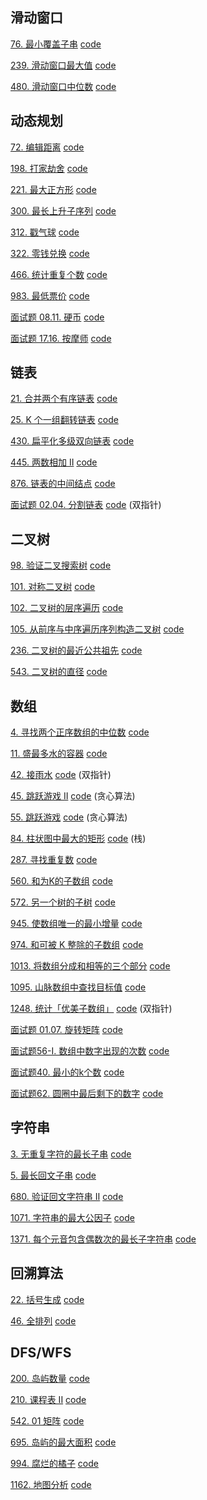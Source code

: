## 滑动窗口
[76. 最小覆盖子串](https://leetcode-cn.com/problems/minimum-window-substring/) [code](./code/79.py)

[239. 滑动窗口最大值](https://leetcode-cn.com/problems/sliding-window-maximum/) [code](./code/239.py)

[480. 滑动窗口中位数](https://leetcode-cn.com/problems/sliding-window-median/) [code](./code/480.py)

## 动态规划
[72. 编辑距离](https://leetcode-cn.com/problems/edit-distance/) [code](./code/72.py)

[198. 打家劫舍](https://leetcode-cn.com/problems/house-robber/) [code](./code/198.py)

[221. 最大正方形](https://leetcode-cn.com/problems/maximal-square/) [code](./code/221.py)

[300. 最长上升子序列](https://leetcode-cn.com/problems/longest-increasing-subsequence/) [code](./code/300.py)

[312. 戳气球](https://leetcode-cn.com/problems/burst-balloons/) [code](./code/312.py)

[322. 零钱兑换](https://leetcode-cn.com/problems/coin-change/) [code](./code/322.py)

[466. 统计重复个数](https://leetcode-cn.com/problems/count-the-repetitions/) [code](./code/466.py)

[983. 最低票价](https://leetcode-cn.com/problems/minimum-cost-for-tickets/) [code](./code/983.py)

[面试题 08.11. 硬币](https://leetcode-cn.com/problems/coin-lcci/) [code](./code/面试题08.11.py)

[面试题 17.16. 按摩师](https://leetcode-cn.com/problems/the-masseuse-lcci/) [code](./code/面试题17.16.py)


## 链表
[21. 合并两个有序链表](https://leetcode-cn.com/problems/merge-two-sorted-lists/) [code](./code/21.py)

[25. K 个一组翻转链表](https://leetcode-cn.com/problems/reverse-nodes-in-k-group/) [code](./code/25.py)

[430. 扁平化多级双向链表](https://leetcode-cn.com/problems/flatten-a-multilevel-doubly-linked-list/) [code](./code/430.py)

[445. 两数相加 II](https://leetcode-cn.com/problems/add-two-numbers-ii/) [code](./code/445.py)

[876. 链表的中间结点](https://leetcode-cn.com/problems/middle-of-the-linked-list/) [code](./code/876.py)

[面试题 02.04. 分割链表](https://leetcode-cn.com/problems/partition-list-lcci/) [code](./code/面试题02.04.py) 
(双指针)

## 二叉树
[98. 验证二叉搜索树](https://leetcode-cn.com/problems/validate-binary-search-tree/) [code](./code/98.py)

[101. 对称二叉树](https://leetcode-cn.com/problems/symmetric-tree/) [code](./code/101.py)

[102. 二叉树的层序遍历](https://leetcode-cn.com/problems/binary-tree-level-order-traversal/) [code](./code/102.py)

[105. 从前序与中序遍历序列构造二叉树](https://leetcode-cn.com/problems/construct-binary-tree-from-preorder-and-inorder-traversal/) [code](./code/105.py)

[236. 二叉树的最近公共祖先](https://leetcode-cn.com/problems/lowest-common-ancestor-of-a-binary-tree/) [code](./code/236.py)

[543. 二叉树的直径](https://leetcode-cn.com/problems/diameter-of-binary-tree/) [code](./code/543.py)

## 数组
[4. 寻找两个正序数组的中位数](https://leetcode-cn.com/problems/median-of-two-sorted-arrays/) [code](./code/4.py)

[11. 盛最多水的容器](https://leetcode-cn.com/problems/container-with-most-water/) [code](./code/11.py)

[42. 接雨水](https://leetcode-cn.com/problems/trapping-rain-water/) [code](./code/42.py) (双指针)

[45. 跳跃游戏 II](https://leetcode-cn.com/problems/jump-game-ii/) [code](./code/45.py) (贪心算法)

[55. 跳跃游戏](https://leetcode-cn.com/problems/jump-game/) [code](./code/55.py) (贪心算法)

[84. 柱状图中最大的矩形](https://leetcode-cn.com/problems/largest-rectangle-in-histogram/) [code](./code/84.py) (栈)

[287. 寻找重复数](https://leetcode-cn.com/problems/find-the-duplicate-number/) [code](./code/287.py)

[560. 和为K的子数组](https://leetcode-cn.com/problems/subarray-sum-equals-k/) [code](./code/560.py)

[572. 另一个树的子树](https://leetcode-cn.com/problems/subtree-of-another-tree/) [code](./code/572.py)

[945. 使数组唯一的最小增量](https://leetcode-cn.com/problems/minimum-increment-to-make-array-unique/) [code](./code/945.py)

[974. 和可被 K 整除的子数组](https://leetcode-cn.com/problems/subarray-sums-divisible-by-k/) [code](./code/974.py)

[1013. 将数组分成和相等的三个部分](https://leetcode-cn.com/problems/partition-array-into-three-parts-with-equal-sum/) [code](./code/1013.py)

[1095. 山脉数组中查找目标值](https://leetcode-cn.com/problems/find-in-mountain-array/) [code](./code/1095.py)

[1248. 统计「优美子数组」](https://leetcode-cn.com/problems/count-number-of-nice-subarrays/) [code](./code/1248.py) (双指针)

[面试题 01.07. 旋转矩阵](https://leetcode-cn.com/problems/rotate-matrix-lcci/) [code](./code/面试题01.07.py)

[面试题56-I. 数组中数字出现的次数](https://leetcode-cn.com/problems/shu-zu-zhong-shu-zi-chu-xian-de-ci-shu-lcof/) [code](./code/面试题56-I.py)

[面试题40. 最小的k个数](https://leetcode-cn.com/problems/zui-xiao-de-kge-shu-lcof/) [code](./code/面试题40.py)

[面试题62. 圆圈中最后剩下的数字](https://leetcode-cn.com/problems/yuan-quan-zhong-zui-hou-sheng-xia-de-shu-zi-lcof/) [code](./code/面试题62.py)

## 字符串
[3. 无重复字符的最长子串](https://leetcode-cn.com/problems/longest-substring-without-repeating-characters/) [code](./code/3.py)

[5. 最长回文子串](https://leetcode-cn.com/problems/longest-palindromic-substring/) [code](./code/5.py)


[680. 验证回文字符串 Ⅱ](https://leetcode-cn.com/problems/valid-palindrome-ii/) [code](./code/680.py)

[1071. 字符串的最大公因子](https://leetcode-cn.com/problems/greatest-common-divisor-of-strings/) [code](./code/1071.py)

[1371. 每个元音包含偶数次的最长子字符串](https://leetcode-cn.com/problems/find-the-longest-substring-containing-vowels-in-even-counts/) [code](./code/1371.py)

## 回溯算法
[22. 括号生成](https://leetcode-cn.com/problems/generate-parentheses/) [code](./code/22.py)

[46. 全排列](https://leetcode-cn.com/problems/permutations/) [code](./code/202.py)

## DFS/WFS
[200. 岛屿数量](https://leetcode-cn.com/problems/number-of-islands/) [code](./code/200.py)

[210. 课程表 II](https://leetcode-cn.com/problems/course-schedule-ii/) [code](./code/210.py)

[542. 01 矩阵](https://leetcode-cn.com/problems/01-matrix/s) [code](./code/542.py)

[695. 岛屿的最大面积](https://leetcode-cn.com/problems/max-area-of-island/) [code](./code/695.py)

[994. 腐烂的橘子](https://leetcode-cn.com/problems/rotting-oranges/) [code](./code/994.py)

[1162. 地图分析](https://leetcode-cn.com/problems/as-far-from-land-as-possible/) [code](./code/1162.py)

